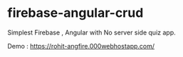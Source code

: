 # firebase-angular-crud

Simplest Firebase , Angular with No server side quiz app.

Demo : https://rohit-angfire.000webhostapp.com/
